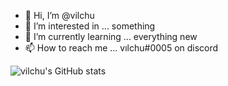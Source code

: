 - 👋 Hi, I’m @vilchu
- 👀 I’m interested in ... something
- 🌱 I’m currently learning ... everything new
- 📫 How to reach me ... vılchu#0005 on discord

<!---
vilchu/vilchu is a ✨ special ✨ repository because its `README.md` (this file) appears on your GitHub profile.
You can click the Preview link to take a look at your changes.
--->

![vilchu's GitHub stats](https://github-readme-stats.vercel.app/api?username=vilchu&show_icons=true&theme=radical)
